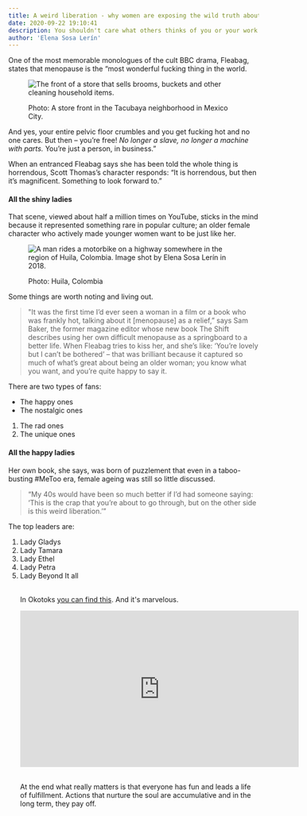 ```yaml
---
title: A weird liberation - why women are exposing the wild truth about midlife and menopause
date: 2020-09-22 19:10:41
description: You shouldn't care what others thinks of you or your work.
author: 'Elena Sosa Lerín'
---
```

One of the most memorable monologues of the cult BBC drama, Fleabag, states that menopause is the “most wonderful fucking thing in the world. 

<figure>
<img data-src="/img/portfolio-mexico-city-2014.jpg" loading="lazy" alt="The front of a store that sells brooms, buckets and other cleaning household items." class="lazyload">
<figcaption>
    <p><span class="thick">Photo:</span> A store front in the Tacubaya neighborhood in Mexico City.</p>
</figcaption>
</figure>

And yes, <span class="thick">your entire pelvic floor crumbles</span> and you get fucking hot and no one cares. But then – you’re free! *No longer a slave, no longer a machine with parts.* You’re just a person, in business.” 

When an entranced Fleabag says she has been told the whole thing is horrendous, Scott Thomas’s character responds: “It is horrendous, but then it’s magnificent. Something to look forward to.”

#### All the shiny ladies

That scene, viewed about half a million times on YouTube, sticks in the mind because it represented something rare in popular culture; an older female character who actively made younger women want to be just like her.

<figure>
    <img data-src="/img/portfolio-bike-huila-colombia-2018.jpg" loading="lazy" alt="A man rides a motorbike on a highway somewhere in the region of Huila, Colombia. Image shot by Elena Sosa Lerín in 2018." class="lazyload">
    <figcaption>
    <p><span class="thick">Photo:</span> Huila, Colombia</p>
    </figcaption>
</figure>

Some things are worth noting and living out. 


<Blockquote>
<p>
"It was the first time I’d ever seen a woman in a film or a book who was frankly hot, talking about it [menopause] as a relief,” says Sam Baker, the former magazine editor whose new book The Shift describes using her own difficult menopause as a springboard to a better life. When Fleabag tries to kiss her, and she’s like: ‘You’re lovely but I can’t be bothered’ – that was brilliant because it captured so much of what’s great about being an older woman; you know what you want, and you’re quite happy to say it.
</p>
</Blockquote>


There are two types of fans:

<ul class="list">
        <li>The happy ones</li>
        <li>The nostalgic ones </li>
</ul>

<ol class="list-numbers">
        <li>The rad ones</li>
        <li>The unique ones </li>
</ol>


#### All the happy ladies
Her own book, she says, was born of puzzlement that even in a taboo-busting #MeToo era, female ageing was still so little discussed. 

<blockquote>
<p>
“My 40s would have been so much better if I’d had someone saying: ‘This is the crap that you’re about to go through, but on the other side is this weird liberation.’”
</p>
</blockquote>

The top leaders are:

<ol class="list-numbers">
<li>Lady Gladys</li>
<li>Lady Tamara</li>
<li>Lady Ethel</li>
<li>Lady Petra</li>
<li>Lady Beyond It all</li>
<br>

In Okotoks <a href="https://www.atlasobscura.com/places/big-rock-erratic" target="blank"> you can find this</a>. And it's marvelous.

<div class="video-container">
<iframe width="560" height="315" src="https://www.youtube.com/embed/so4dgTRaWFk" frameborder="0" allow="accelerometer; autoplay; clipboard-write; encrypted-media; gyroscope; picture-in-picture" allowfullscreen></iframe>
</div>
<br>

At the end what really matters is that everyone has fun and leads a life of fulfillment. Actions that nurture the soul are accumulative and in the long term, they pay off.

